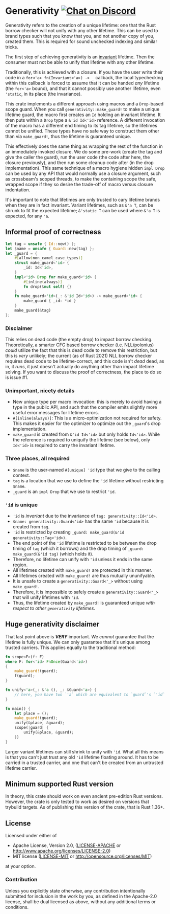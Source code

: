 # Generativity [![Chat on Discord](https://img.shields.io/discord/496481045684944897?style=flat&logo=discord)][Discord]

Generativity refers to the creation of a unique lifetime: one that the Rust
borrow checker will not unify with any other lifetime. This can be used to
brand types such that you know that you, and not another copy of you, created
them. This is required for sound unchecked indexing and similar tricks.

The first step of achieving generativity is an [invariant][variance] lifetime.
Then the consumer must not be able to unify that lifetime with any other lifetime.

Traditionally, this is achieved with a closure. If you have the user write their code in a
`for<'a> fn(Invariant<'a>) -> _` callback, the local typechecking within this callback
is forced to assume that it can be handed _any_ lifetime (the `for<'a>` bound), and that
it cannot possibly use another lifetime, even `'static`, in its place (the invariance).

This crate implements a different approach using macros and a `Drop`-based scope guard.
When you call `generativity::make_guard!` to make a unique lifetime guard, the macro
first creates an `Id` holding an invariant lifetime. It then puts within a `Drop` type
a `&'id Id<'id>` reference. A different invocation of the macro has a different end timing
to its tag lifetime, so the lifetimes cannot be unified. These types have no safe way to
construct them other than via `make_guard!`, thus the lifetime is guaranteed unique.

This effectively does the same thing as wrapping the rest of the function in an
immediately invoked closure. We do some pre-work (create the tag and give the caller the
guard), run the user code (the code after here, the closure previously), and then run
some cleanup code after (in the drop implementation). This same technique of a macro
hygiene hidden `impl Drop` can be used by any API that would normally use a closure
argument, such as crossbeam's scoped threads, to make the containing scope the safe,
wrapped scope if they so desire the trade-off of macro versus closure indentation.

It's important to note that lifetimes are only trusted to cary lifetime brands when they
are in fact invariant. Variant lifetimes, such as `&'a T`, can be shrunk to fit the expected
lifetime; `&'static T` can be used where `&'a T` is expected, for any `'a`.

## Informal proof of correctness

```rust
let tag = unsafe { Id::new() };
let $name = unsafe { Guard::new(tag) };
let _guard = {
    #[allow(non_camel_case_types)]
    struct make_guard<'id> {
        _id: Id<'id>,
    }
    impl<'id> Drop for make_guard<'id> {
        #[inline(always)]
        fn drop(&mut self) {}
    }
    fn make_guard<'id>(_: &'id Id<'id>) -> make_guard<'id> {
        make_guard { _id: *id }
    }
    make_guard(&tag)
};
```

### Disclaimer

This relies on dead code (the empty drop) to impact borrow checking.
Theoretically, a smarter CFG based borrow checker (i.e. NLL/polonius) *could*
utilize the fact that this is dead code to remove this restriction, but this is
*very* unlikely; the current (as of Rust 2021) NLL borrow checker requires dead
code to be lifetime-correct, and this code isn't *dead* dead, as in, it *runs*,
it just doesn't actually do anything other than impact lifetime solving. If you
want to discuss the proof of correctness, the place to do so is issue #1.

### Unimportant, nicety details

- New unique type per macro invocation: this is merely to avoid having a type in
  the public API, and such that the compiler emits slightly more useful error
  messages for lifetime errors.
- `#[inline(always)]`: This is a micro-optimization not required for safety.
  This makes it easier for the optimizer to optimize out the `_guard`'s drop
  implementation.
- `make_guard` is created from `&'id Id<'id>` but only holds `Id<'id>`. While
  the reference is required to uniquify the lifetime (see below), only `Id<'id>`
  is required to carry the invariant lifetime.

### Three places, all required

- `$name` is the user-named `#[unique] 'id` type that we give to the calling context.
- `tag` is a location that we use to define the `'id` lifetime without restricting `$name`.
- `_guard` is an `impl Drop` that we use to restrict `'id`.

### `'id` is unique

- `'id` is _invariant_ due to the invariance of `tag: generativity::Id<'id>`.
- `$name: generativity::Guard<'id>` has the same `'id` because it is created from `tag`.
- `'id` is restricted by creating `_guard: make_guard(&'id generativity::Tag<'id>)`.
- The end point of the `'id` lifetime is restricted to be between the drop timing of `tag`
  (which it borrows) and the drop timing of `_guard: make_guard(&'id tag)` (which holds it).
- Therefore, no lifetime can unify with `'id` unless it ends in the same region.
- All lifetimes created with `make_guard!` are protected in this manner.
- All lifetimes created with `make_guard!` are thus mutually ununifyable.
- It is unsafe to create a `generativity::Guard<'_>` without using `make_guard!`.
- Therefore, it is impossible to safely create a `generativity::Guard<'_>` that
  will unify lifetimes with `'id`.
- Thus, the lifetime created by `make_guard!` is guaranteed unique
  _with respect to other `generativity` lifetimes_.

## Huge generativity disclaimer

That last point above is ***VERY*** important. We _cannot_ guarantee that the
lifetime is fully unique. We can only guarantee that it's unique among trusted
carriers. This applies equally to the traditional method:

```rust
fn scope<F>(f: F)
where F: for<'id> FnOnce(Guard<'id>)
{
    make_guard!(guard);
    f(guard);
}

fn unify<'a>(_: &'a (), _: &Guard<'a>) {
    // here, you have two `'a` which are equivalent to `guard`'s `'id`
}

fn main() {
    let place = ();
    make_guard!(guard);
    unify(&place, &guard);
    scope(|guard| {
        unify(&place, &guard);
    })
}
```

Larger variant lifetimes can still shrink to unify with `'id`. What all this
means is that you can't just trust any old `'id` lifetime floating around. It
has to be carried in a trusted carrier, and one that can't be created from an
untrusted lifetime carrier.

## Minimum supported Rust version

In theory, this crate should work on even ancient pre-edition Rust versions.
However, the crate is only tested to work as desired on versions that trybuild
targets. As of publishing this version of the crate, that is Rust 1.36+.

## License

Licensed under either of

- Apache License, Version 2.0, ([LICENSE-APACHE](LICENSE-APACHE) or <http://www.apache.org/licenses/LICENSE-2.0>)
- MIT license ([LICENSE-MIT](LICENSE-MIT) or <http://opensource.org/licenses/MIT>)

at your option.

### Contribution

Unless you explicitly state otherwise, any contribution intentionally submitted
for inclusion in the work by you, as defined in the Apache-2.0 license, shall
be dual licensed as above, without any additional terms or conditions.

  [Discord]: <https://discord.gg/FuPE9JE>
  [variance]: <https://doc.rust-lang.org/nomicon/subtyping.html#variance>

